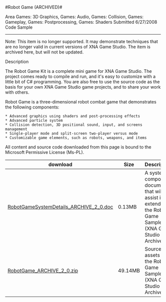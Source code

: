 #Robot Game (ARCHIVED)#

Area
Games: 3D Graphics, Games: Audio, Games: Collision, Games: Gameplay, Games: Postprocessing, Games: Shaders
Submitted
6/27/2008
Code Sample

---

Note: This item is no longer supported. It may demonstrate techniques that are no longer valid in current versions of XNA Game Studio. The item is archived here, but will not be updated.

Description

The Robot Game Kit is a complete mini game for XNA Game Studio. The project comes ready to compile and run, and it's easy to customize with a little bit of C# programming. You are also free to use the source code as the basis for your own XNA Game Studio game projects, and to share your work with others.


Robot Game is a three-dimensional robot combat game that demonstrates the following components:

    * Advanced graphics using shaders and post-processing effects
    * Advanced particle system
    * Collision detection, 3D positional sound, input, and screens management
    * Single-player mode and split-screen two-player versus mode
    * Customizable game elements, such as robots, weapons, and items



All content and source code downloaded from this page is bound to the Microsoft Permissive License (Ms-PL).

		

download | Size | Description
---|---|---|
[RobotGameSystemDetails_ARCHIVE_2_0.doc](https://github.com/DDReaper/XNAGameStudio/blob/master/Documents/RobotGameSystemDetails_ARCHIVE_2_0.doc?raw=true) | 0.13MB | A system component document that will assist in extending the Robot Game Sample (XNA Game Studio 2.0, Archived).
[RobotGame_ARCHIVE_2_0.zip](https://github.com/DDReaper/XNAGameStudio/blob/master/Samples/RobotGame_ARCHIVE_2_0.zip?raw=true) | 49.14MB | Source and assets for the Robot Game Sample (XNA Game Studio 2.0, Archived). 